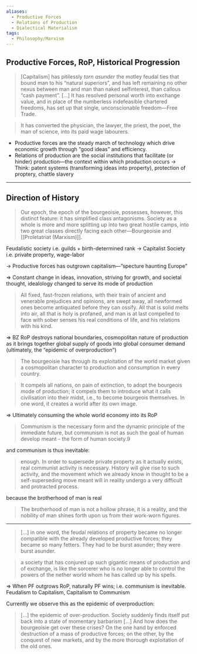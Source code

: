 ```yaml
---
aliases:
  - Productive Forces
  - Relations of Production
  - Dialectical Materialism
tags:
  - Philosophy/Marxism
---
```


## Productive Forces, RoP, Historical Progression

> [Capitalism] has pitilessly _torn asunder_ the motley feudal ties that bound man to his “natural superiors”, and has left remaining no other nexus between man and man than naked selfinterest, than callous “cash payment”. […] It has resolved personal worth into exchange value, and in place of the numberless indefeasible chartered freedoms, has set up that single, unconscionable freedom—Free Trade.

> It has converted the physician, the lawyer, the priest, the poet, the man of science, into its paid wage labourers.

- Productive forces are the steady march of technology which drive economic growth through “good ideas” and efficiency.
- Relations of production are the social institutions that facilitate (or hinder) production—the context within which production occurs
  → Think: patent systems (transforming ideas into property), protection of proptery, chattle slavery

---

## Direction of History

> Our epoch, the epoch of the bourgeoisie, possesses, however, this distinct feature: it has simplified class antagonisms. Society as a whole is more and more splitting up into two great hostile camps, into two great classes directly facing each other—Bourgeoisie and [[Proletatriat (Marxism)]].

Feudalistic society i.e. guilds + birth-determined rank → Capitalist Society i.e. private property, wage-labor

→ Productive forces has outgrown capitalism—”specture haunting Europe”

⇒ Constant change in ideas, innovation, striving for growth, and societal thought, idealology changed to serve its mode of production

> All fixed, fast-frozen relations, with their train of ancient and venerable prejudices and opinions, are swept away, all newformed ones become antiquated before they can ossify. All that is solid melts into air, all that is holy is profaned, and man is at last compelled to face with sober senses his real conditions of life, and his relations with his kind.

⇒ BZ RoP destroys national boundaries, cosmopolitan nature of production as it brings together global supply of goods into global consumer demand (ultimately, the “epidemic of overproduction”)

> The bourgeoisie has through its exploitation of the world market given a cosmopolitan character to production and consumption in every country.

> It compels all nations, on pain of extinction, to adopt the bourgeois mode of production; it compels them to introduce what it calls civilisation into their midst, i.e., to become bourgeois themselves. In one word, it creates a world after its own image.

⇒ Ultimately consuming the whole world economy into its RoP

> Communism is the necessary form and the dynamic principle of the immediate future, but communism is not as such the goal of human develop­ meant - the form of human society.9

and communism is thus inevitable:

> enough. In order to supersede private property as it actually exists, real communist activity is necessary. History will give rise to such activity, and the movement which we already know in thought to be a self-superseding move­ meant will in reality undergo a very difficult and protracted process.

because the brotherhood of man is real

> The brotherhood of man is not a hollow phrase, it is a reality, and the nobility of man shines forth upon us from their work-worn figures.

---

> […] in one word, the feudal relations of property became no longer compatible with the already developed productive forces; they became so many fetters. They had to be burst asunder; they were burst asunder.

> a society that has conjured up such gigantic means of production and of exchange, is like the sorcerer who is no longer able to control the powers of the nether world whom he has called up by his spells.

⇒ When PF outgrows RoP, naturally PF wins; i.e. communism is inevitable. Feudalism to Capitalism, Capitalism to Communism

Currently we observe this as the epidemic of overproduction:

> […] the epidemic of over-production. Society suddenly finds itself put back into a state of momentary barbarism […] And how does the bourgeoisie get over these crises? On the one hand by enforced destruction of a mass of productive forces; on the other, by the conquest of new markets, and by the more thorough exploitation of the old ones.
